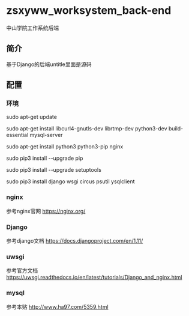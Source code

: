 # zsxyww_worksystem_back-end
中山学院工作系统后端
## 简介
基于Django的后端untitle里面是源码

## 配置

### 环境
sudo apt-get update

sudo apt-get install libcurl4-gnutls-dev librtmp-dev python3-dev build-essential mysql-server

sudo apt-get install python3 python3-pip nginx

sudo pip3 install --upgrade pip

sudo pip3 install --upgrade setuptools

sudo pip3 install django wsgi circus psutil ysqlclient

### nginx
参考nginx官网
https://nginx.org/

### Django
参考django文档 
https://docs.djangoproject.com/en/1.11/

### uwsgi
参考官方文档
https://uwsgi.readthedocs.io/en/latest/tutorials/Django_and_nginx.html

### mysql
参考本贴
http://www.ha97.com/5359.html
